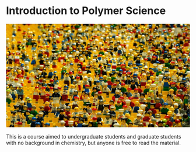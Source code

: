# Introduction to Polymer Science

![](assets/images/legos.jpg)

This is a course aimed to undergraduate students and graduate students with no background in chemistry, but anyone is free to read the material.

